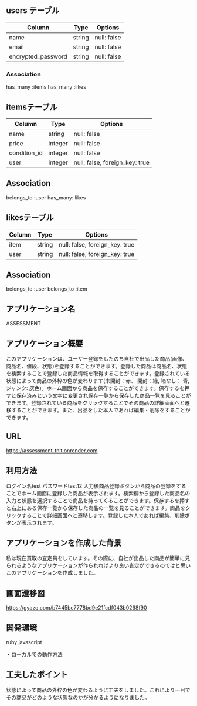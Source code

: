 ## users テーブル

| Column               | Type   | Options                       |
| -------------------- | ------ | ----------------------------- |
| name                 | string | null: false                   |
| email                | string | null: false                   |
| encrypted_password   | string | null: false                   |

### Association
has_many :items
has_many :likes

## itemsテーブル

| Column       | Type    | Options                        |
| ------------ | ------- | ------------------------------ |
| name         | string  | null: false                    |
| price        | integer | null: false                    |
| condition_id | integer | null: false                    |
| user         | integer | null: false, foreign_key: true |

## Association
belongs_to :user
has_many: likes

## likesテーブル

| Column | Type   | Options                        |
| ------ | ------ | ------------------------------ |
| item   | string | null: false, foreign_key: true |
| user   | string | null: false, foreign_key: true |

## Association
belongs_to :user
belongs_to :item


## アプリケーション名 
ASSESSMENT

## アプリケーション概要 
このアプリケーションは、ユーザー登録をしたのち自社で出品した商品(画像、商品名、値段、状態)を登録することができます。登録した商品は商品名、状態を検索することで登録した商品情報を取得することができます。登録されている状態によって商品の外枠の色が変わります(未開封：赤、 開封：緑, 箱なし： 青, ジャンク: 灰色)。ホーム画面から商品を保存することができます。保存するを押すと保存済みという文字に変更され保存一覧から保存した商品一覧を見ることができます。登録されている商品をクリックすることでその商品の詳細画面へと遷移することができます。また、出品をした本人であれば編集・削除をすることができます。

## URL 
https://assessment-tnit.onrender.com

## 利用方法 
ログイン名test パスワードtest12 入力後商品登録ボタンから商品の登録をすることでホーム画面に登録した商品が表示されます。検索欄から登録した商品名の入力と状態を選択することで商品を持ってくることができます。保存するを押すと右上にある保存一覧から保存した商品の一覧を見ることができます。商品をクリックすることで詳細画面へと遷移します。登録した本人であれば編集、削除ボタンが表示されます。

## アプリケーションを作成した背景 
私は現在買取の査定員をしています。その際に、自社が出品した商品が簡単に見られるようなアプリケーションが作られればより良い査定ができるのではと思いこのアプリケーションを作成しました。

## 画面遷移図 
https://gyazo.com/b7445bc7778bd9e21fcdf043b0268f90

## 開発環境
ruby javascript

・ローカルでの動作方法
## 工夫したポイント
状態によって商品の外枠の色が変わるように工夫をしました。これにより一目でその商品がどのような状態なのかが分かるようになりました。